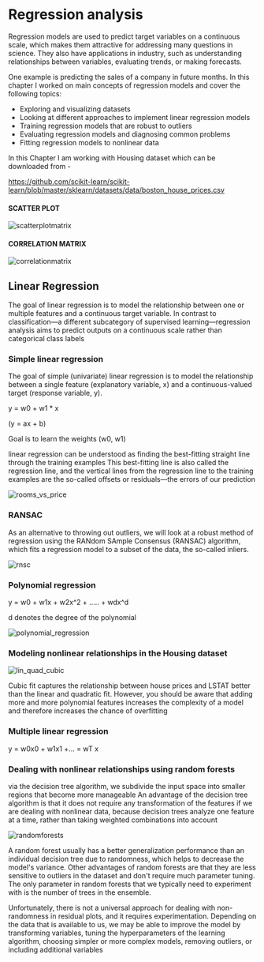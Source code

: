 # Regression analysis

Regression models are used to predict target variables on a continuous scale, which makes 
them attractive for addressing many questions in science. They also have applications in industry, 
such as understanding relationships between variables, evaluating trends, or making forecasts. 

One example is predicting the sales of a company in future months.
In this chapter I worked on main concepts of regression models and cover the following topics:
- Exploring and visualizing datasets
- Looking at different approaches to implement linear regression models
- Training regression models that are robust to outliers
- Evaluating regression models and diagnosing common problems
- Fitting regression models to nonlinear data

In this Chapter I am working with Housing dataset which can be downloaded from - 

https://github.com/scikit-learn/scikit-learn/blob/master/sklearn/datasets/data/boston_house_prices.csv

#### SCATTER PLOT

![scatterplotmatrix](scatterplotmatrix.png)


#### CORRELATION MATRIX

![correlationmatrix](correlationmatrix.png)


## Linear Regression

The goal of linear regression is to model the relationship between 
one or multiple features and a continuous target variable. In contrast to 
classification—a different subcategory of supervised learning—regression analysis aims 
to predict outputs on a continuous scale rather than categorical class labels

### Simple linear regression

The goal of simple (univariate) linear regression is to model the 
relationship between a single feature (explanatory variable, x) and 
a continuous-valued target (response variable, y).

y = w0 + w1 * x 

(y = ax + b)

Goal is to learn the weights (w0, w1)

linear regression can be understood as finding the best-fitting straight line through the training examples
This best-fitting line is also called the regression line, and the vertical lines from the regression line to 
the training examples are the so-called offsets or residuals—the errors of our prediction

![rooms_vs_price](rooms_vs_price.png)

### RANSAC

As an alternative to throwing out outliers, we will look at a robust method of regression using the RANdom SAmple Consensus (RANSAC) algorithm, which fits a regression model to a subset of the data, the so-called inliers.

![rnsc](RANSAC.png)


### Polynomial regression

y = w0 + w1x + w2x^2 + ..... + wdx^d

d denotes the degree of the polynomial

![polynomial_regression](polynomial_regression.png)

### Modeling nonlinear relationships in the Housing dataset

![lin_quad_cubic](lin_quad_cubic.png)

Cubic fit captures the relationship between house prices and LSTAT better than the linear and quadratic fit. However, you should be aware that adding more and more polynomial features increases the complexity of a model and therefore increases the chance of overfitting


### Multiple linear regression

y = w0x0 + w1x1 +... = wT x

### Dealing with nonlinear relationships using random forests

via the decision tree algorithm, we subdivide the input space into smaller regions that become more manageable
An advantage of the decision tree algorithm is that it does not require any transformation of the features if we are dealing with nonlinear data, because decision trees analyze one feature at a time, rather than taking weighted combinations into account

![randomforests](randomforests.png)

A random forest usually has a better generalization performance than an individual decision tree due to randomness, which helps to decrease the model's variance. Other advantages of random forests are that they are less sensitive to outliers in the dataset and don't require much parameter tuning.
The only parameter in random forests that we typically need to experiment with is the number of trees in the ensemble.

Unfortunately, there is not a universal approach for dealing with non-randomness in residual plots, and it requires experimentation. Depending on the data that is available to us, we may be able to improve the model by transforming variables, tuning the hyperparameters of the learning algorithm, choosing simpler or more complex models, removing outliers, or including additional variables
